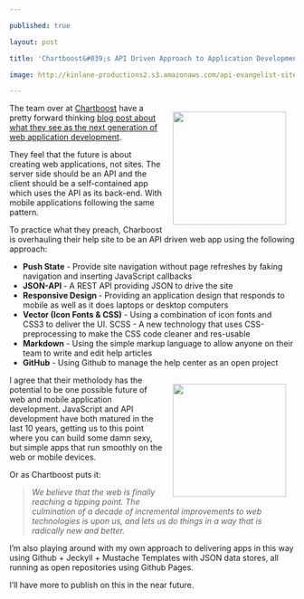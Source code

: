 ---
published: true
layout: post
title: 'Chartboost&#039;s API Driven Approach to Application Development'
image: http://kinlane-productions2.s3.amazonaws.com/api-evangelist-site/blog/Chartboost-Logo.png
---

<p><a href="http://chartboost.com" target="_blank"><img style="padding: 15px;" src="https://s3.amazonaws.com/kinlane-productions2/api-evangelist/chartboost/Chartboost-Logo.png" alt="" width="200" align="right" /></a>
<p>The team over at <a href="http://chartboost.com" target="_blank">Chartboost</a> have a pretty forward thinking <a href="http://blog.chartboost.com/post/36221629171/web-3-0-help-site?hn">blog post about what they see as the next generation of web application development</a>.
<p>They feel that the future is about creating web applications, not sites.  The server side should be an API and the client should be a self-contained app which uses the API as its back-end.  With mobile applications following the same pattern.
<p>To practice what they preach, Charboost is overhauling their help site to be an API driven web app using the following approach:
<ul class="mainlist">
<li><strong>Push State</strong> - Provide site navigation without page refreshes by faking navigation and inserting JavaScript callbacks</li>
<li><strong>JSON-API </strong>- A REST API providing JSON to drive the site</li>
<li><strong>Responsive Design </strong>- Providing an application design that responds to mobile as well as it does laptops or desktop computers</li>
<li><strong>Vector (Icon Fonts &amp; CSS)</strong> - Using a combination of icon fonts and CSS3 to deliver the UI. SCSS - A new technology that uses CSS-preprocessing to make the CSS code cleaner and res-usable</li>
<li><strong>Markdown</strong> - Using the simple markup language to allow anyone on their team to write and edit help articles</li>
<li><strong>GitHub</strong> - Using Github to manage the help center as an open project</li>
</ul>
<p><a href="http://chartboost.com" target="_blank"><img style="padding: 15px;" src="https://s3.amazonaws.com/kinlane-productions2/api-evangelist/chartboost/Chartboost-Help-Center-Screenshot.png" alt="" width="200" align="right" /></a>
<p>I agree that their metholody has the potential to be one possible future of web and mobile application development.  JavaScript and API development have both matured in the last 10 years, getting us to this point where you can build some damn sexy, but simple apps that run smoothly on the web or mobile devices. &nbsp;
<p>Or as Chartboost puts it:
<blockquote><em>We believe that the web is finally reaching a tipping point. The culmination of a decade of incremental improvements to web technologies is upon us, and lets us do things in a way that is radically new and better.</em></blockquote>
<p>I&rsquo;m also playing around with my own approach to delivering apps in this way using Github + Jeckyll + Mustache Templates with JSON data stores, all running as open repositories using Github Pages.
<p>I&rsquo;ll have more to publish on this in the near future.

